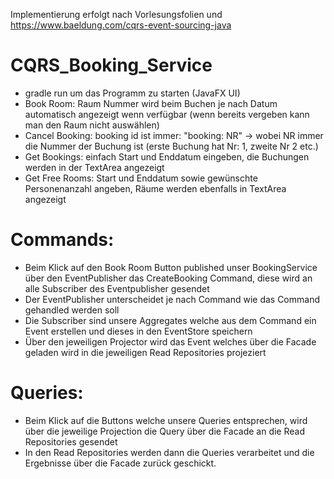 Implementierung erfolgt nach Vorlesungsfolien und https://www.baeldung.com/cqrs-event-sourcing-java 

# CQRS_Booking_Service
- gradle run um das Programm zu starten (JavaFX UI)
- Book Room: Raum Nummer wird beim Buchen je nach Datum automatisch angezeigt wenn verfügbar (wenn bereits vergeben kann man den Raum nicht auswählen)
- Cancel Booking: booking id ist immer: "booking: NR"  -> wobei NR immer die Nummer der Buchung ist (erste Buchung hat Nr: 1, zweite Nr 2 etc.)
- Get Bookings: einfach Start und Enddatum eingeben, die Buchungen werden in der TextArea angezeigt
- Get Free Rooms: Start und Enddatum sowie gewünschte Personenanzahl angeben, Räume werden ebenfalls in TextArea angezeigt

# Commands:
- Beim Klick auf den Book Room Button published unser BookingService über den EventPublisher das CreateBooking Command, diese wird an alle
Subscriber des Eventpublisher gesendet
- Der EventPublisher unterscheidet je nach Command wie das Command gehandled werden soll
- Die Subscriber sind unsere Aggregates welche aus dem Command ein Event erstellen und dieses in den EventStore speichern
- Über den jeweiligen Projector wird das Event welches über die Facade geladen wird in die jeweiligen Read Repositories projeziert

# Queries:
- Beim Klick auf die Buttons welche unsere Queries entsprechen, wird über die jeweilige Projection die Query über die Facade an die Read Repositories gesendet
- In den Read Repositories werden dann die Queries verarbeitet und die Ergebnisse über die Facade zurück geschickt.
